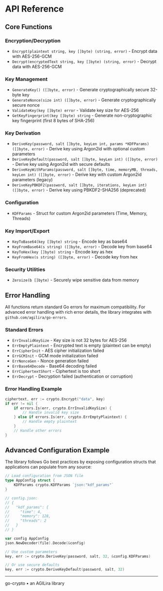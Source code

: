 # API Reference

## Core Functions

### Encryption/Decryption
- `Encrypt(plaintext string, key []byte) (string, error)` - Encrypt data with AES-256-GCM
- `Decrypt(encryptedText string, key []byte) (string, error)` - Decrypt data with AES-256-GCM

### Key Management
- `GenerateKey() ([]byte, error)` - Generate cryptographically secure 32-byte key
- `GenerateNonce(size int) ([]byte, error)` - Generate cryptographically secure nonce
- `ValidateKey(key []byte) error` - Validate key size for AES-256
- `GetKeyFingerprint(key []byte) string` - Generate non-cryptographic key fingerprint (first 8 bytes of SHA-256)

### Key Derivation
- `DeriveKey(password, salt []byte, keyLen int, params *KDFParams) ([]byte, error)` - Derive key using Argon2id with optional custom parameters
- `DeriveKeyDefault(password, salt []byte, keyLen int) ([]byte, error)` - Derive key using Argon2id with secure defaults
- `DeriveKeyWithParams(password, salt []byte, time, memoryMB, threads, keyLen int) ([]byte, error)` - Derive key with custom Argon2id parameters (legacy)
- `DeriveKeyPBKDF2(password, salt []byte, iterations, keyLen int) ([]byte, error)` - Derive key using PBKDF2-SHA256 (deprecated)

### Configuration
- `KDFParams` - Struct for custom Argon2id parameters (Time, Memory, Threads)

### Key Import/Export
- `KeyToBase64(key []byte) string` - Encode key as base64
- `KeyFromBase64(s string) ([]byte, error)` - Decode key from base64
- `KeyToHex(key []byte) string` - Encode key as hex
- `KeyFromHex(s string) ([]byte, error)` - Decode key from hex

### Security Utilities
- `Zeroize(b []byte)` - Securely wipe sensitive data from memory

## Error Handling

All functions return standard Go errors for maximum compatibility. For advanced error handling with rich error details, the library integrates with `github.com/agilira/go-errors`.

### Standard Errors
- `ErrInvalidKeySize` - Key size is not 32 bytes for AES-256
- `ErrEmptyPlaintext` - Encrypted text is empty (plaintext can be empty)
- `ErrCipherInit` - AES cipher initialization failed
- `ErrGCMInit` - GCM mode initialization failed
- `ErrNonceGen` - Nonce generation failed
- `ErrBase64Decode` - Base64 decoding failed
- `ErrCiphertextShort` - Ciphertext is too short
- `ErrDecrypt` - Decryption failed (authentication or corruption)

### Error Handling Example
```go
ciphertext, err := crypto.Encrypt("data", key)
if err != nil {
    if errors.Is(err, crypto.ErrInvalidKeySize) {
        // Handle invalid key size
    } else if errors.Is(err, crypto.ErrEmptyPlaintext) {
        // Handle empty plaintext
    }
    // Handle other errors
}
```

## Advanced Configuration Example

The library follows Go best practices by exposing configuration structs that applications can populate from any source:

```go
// Load configuration from JSON file
type AppConfig struct {
    KDFParams crypto.KDFParams `json:"kdf_params"`
}

// config.json:
// {
//   "kdf_params": {
//     "time": 4,
//     "memory": 128,
//     "threads": 2
//   }
// }

var config AppConfig
json.NewDecoder(file).Decode(&config)

// Use custom parameters
key, err := crypto.DeriveKey(password, salt, 32, &config.KDFParams)

// Or use secure defaults
key, err := crypto.DeriveKeyDefault(password, salt, 32)
```

---

go-crypto • an AGILira library
